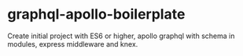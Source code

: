 # graphql-apollo-boilerplate
Create initial project with ES6 or higher, apollo graphql with schema in modules, express middleware and knex.
